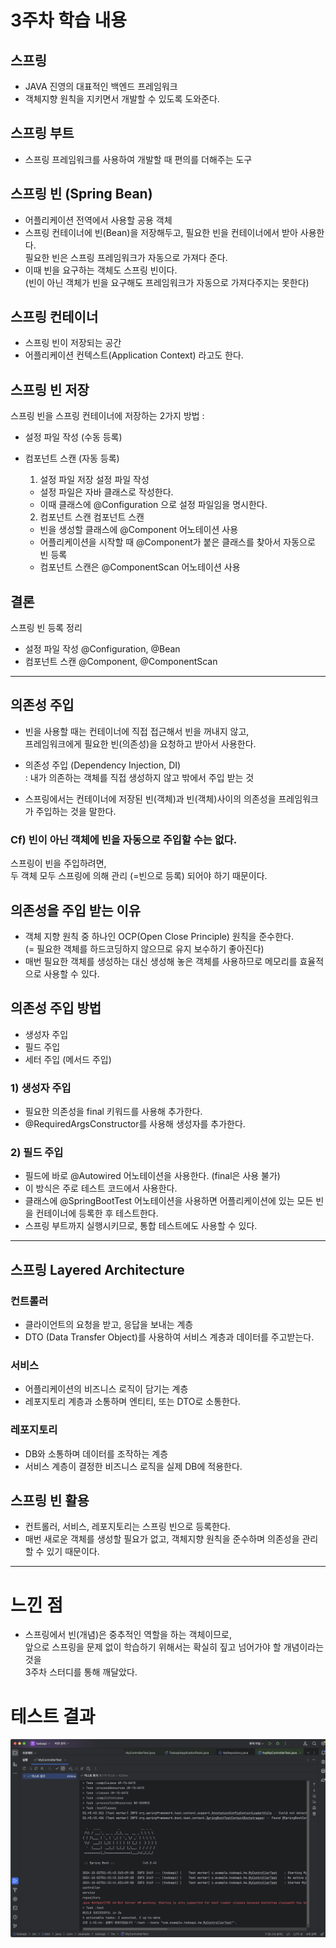 # 3주차 학습 내용

## 스프링
- JAVA 진영의 대표적인 백엔드 프레임워크<br>
- 객체지향 원칙을 지키면서 개발할 수 있도록 도와준다.<br>

## 스프링 부트
- 스프링 프레임워크를 사용하여 개발할 때 편의를 더해주는 도구<br>

## 스프링 빈 (Spring Bean)
- 어플리케이션 전역에서 사용할 공용 객체<br>
- 스프링 컨테이너에 빈(Bean)을 저장해두고, 필요한 빈을 컨테이너에서 받아 사용한다.<br>
필요한 빈은 스프링 프레임워크가 자동으로 가져다 준다.<br>
- 이때 빈을 요구하는 객체도 스프링 빈이다.<br>
(빈이 아닌 객체가 빈을 요구해도 프레임워크가 자동으로 가져다주지는 못한다)<br>

## 스프링 컨테이너
- 스프링 빈이 저장되는 공간<br>
- 어플리케이션 컨텍스트(Application Context) 라고도 한다.<br>

## 스프링 빈 저장
스프링 빈을 스프링 컨테이너에 저장하는 2가지 방법 : <br>
- 설정 파일 작성 (수동 등록)<br>
- 컴포넌트 스캔 (자동 등록)<br>

  1. 설정 파일 저장
  설정 파일 작성<br>
  - 설정 파일은 자바 클래스로 작성한다.<br>
  - 이때 클래스에 @Configuration 으로 설정 파일임을 명시한다.<br>
  
  2. 컴포넌트 스캔
  컴포넌트 스캔<br>
  - 빈을 생성할 클래스에 @Component 어노테이션 사용<br>
  - 어플리케이션을 시작할 때 @Component가 붙은 클래스를 찾아서 자동으로 빈 등록<br>
  - 컴포넌트 스캔은 @ComponentScan 어노테이션 사용<br>

## 결론
스프링 빈 등록 정리<br>
- 설정 파일 작성 @Configuration, @Bean<br>
- 컴포넌트 스캔 @Component, @ComponentScan<br>

---
## 의존성 주입
- 빈을 사용할 때는 컨테이너에 직접 접근해서 빈을 꺼내지 않고,<br>
프레임워크에게 필요한 빈(의존성)을 요청하고 받아서 사용한다.<br>

- 의존성 주입 (Dependency Injection, DI)<br>
: 내가 의존하는 객체를 직접 생성하지 않고 밖에서 주입 받는 것<br>

- 스프링에서는 컨테이너에 저장된 빈(객체)과 빈(객체)사이의 의존성을 프레임워크가 주입하는 것을 말한다.<br>

### Cf) 빈이 아닌 객체에 빈을 자동으로 주입할 수는 없다.
스프링이 빈을 주입하려면,<br>
두 객체 모두 스프링에 의해 관리 (=빈으로 등록) 되어야 하기 때문이다.<br>

## 의존성을 주입 받는 이유
- 객체 지향 원칙 중 하나인 OCP(Open Close Principle) 원칙을 준수한다.<br>
(= 필요한 객체를 하드코딩하지 않으므로 유지 보수하기 좋아진다)<br>
- 매번 필요한 객체를 생성하는 대신 생성해 놓은 객체를 사용하므로 메모리를 효율적으로 사용할 수 있다.<br>

## 의존성 주입 방법
- 생성자 주입
- 필드 주입
- 세터 주입 (메서드 주입)

### 1) 생성자 주입
- 필요한 의존성을 final 키워드를 사용해 추가한다.<br>
- @RequiredArgsConstructor를 사용해 생성자를 추가한다.<br>

### 2) 필드 주입
- 필드에 바로 @Autowired 어노테이션을 사용한다. (final은 사용 불가)<br>
- 이 방식은 주로 테스트 코드에서 사용한다.<br>
- 클래스에 @SpringBootTest 어노테이션을 사용하면 어플리케이션에 있는 모든 빈을 컨테이너에 등록한 후 테스트한다.<br>
- 스프링 부트까지 실행시키므로, 통합 테스트에도 사용할 수 있다.<br>

---
## 스프링 Layered Architecture

  ### 컨트롤러
  - 클라이언트의 요청을 받고, 응답을 보내는 계층
  - DTO (Data Transfer Object)를 사용하여 서비스 계층과 데이터를 주고받는다.
  
  ### 서비스
  - 어플리케이션의 비즈니스 로직이 담기는 계층
  - 레포지토리 계층과 소통하며 엔티티, 또는 DTO로 소통한다.
  
  ### 레포지토리
  - DB와 소통하며 데이터를 조작하는 계층
  - 서비스 계층이 결정한 비즈니스 로직을 실제 DB에 적용한다.

## 스프링 빈 활용
- 컨트롤러, 서비스, 레포지토리는 스프링 빈으로 등록한다.
- 매번 새로운 객체를 생성할 필요가 없고, 객체지향 원칙을 준수하며 의존성을 관리할 수 있기 때문이다.
---

# 느낀 점
- 스프링에서 빈(개념)은 중추적인 역할을 하는 객체이므로,<br>
앞으로 스프링을 문제 없이 학습하기 위해서는 확실히 짚고 넘어가야 할 개념이라는 것을<br>
3주차 스터디를 통해 깨달았다.

# 테스트 결과
![테스트 결과](./test_img.png)
